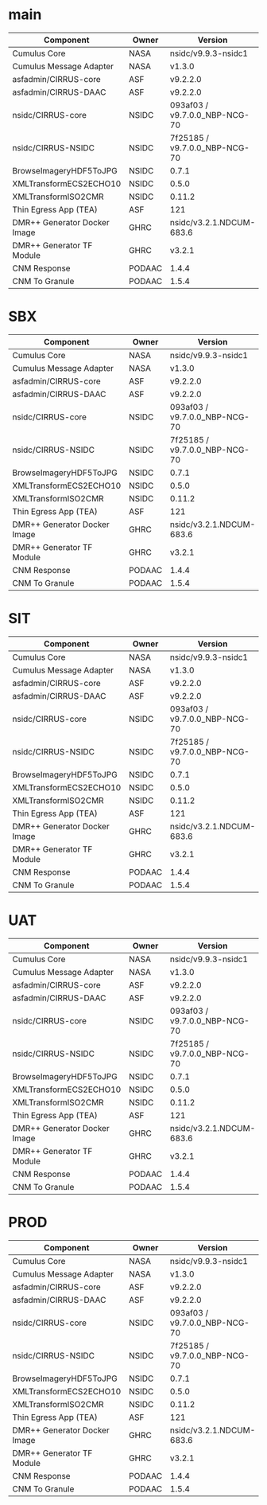# main

| Component | Owner | Version |
| -- | -- | -- |
| Cumulus Core | NASA | nsidc/v9.9.3-nsidc1 |
| Cumulus Message Adapter | NASA | v1.3.0 |
| asfadmin/CIRRUS-core | ASF | v9.2.2.0 |
| asfadmin/CIRRUS-DAAC | ASF | v9.2.2.0 |
| nsidc/CIRRUS-core | NSIDC | 093af03 / v9.7.0.0_NBP-NCG-70 |
| nsidc/CIRRUS-NSIDC | NSIDC | 7f25185 / v9.7.0.0_NBP-NCG-70 |
| BrowseImageryHDF5ToJPG | NSIDC | 0.7.1 |
| XMLTransformECS2ECHO10 | NSIDC | 0.5.0 |
| XMLTransformISO2CMR | NSIDC | 0.11.2 |
| Thin Egress App (TEA) | ASF | 121 |
| DMR++ Generator Docker Image | GHRC | nsidc/v3.2.1.NDCUM-683.6 |
| DMR++ Generator TF Module | GHRC | v3.2.1 |
| CNM Response | PODAAC | 1.4.4 |
| CNM To Granule | PODAAC | 1.5.4 |

# SBX

| Component | Owner | Version |
| -- | -- | -- |
| Cumulus Core | NASA | nsidc/v9.9.3-nsidc1 |
| Cumulus Message Adapter | NASA | v1.3.0 |
| asfadmin/CIRRUS-core | ASF | v9.2.2.0 |
| asfadmin/CIRRUS-DAAC | ASF | v9.2.2.0 |
| nsidc/CIRRUS-core | NSIDC | 093af03 / v9.7.0.0_NBP-NCG-70 |
| nsidc/CIRRUS-NSIDC | NSIDC | 7f25185 / v9.7.0.0_NBP-NCG-70 |
| BrowseImageryHDF5ToJPG | NSIDC | 0.7.1 |
| XMLTransformECS2ECHO10 | NSIDC | 0.5.0 |
| XMLTransformISO2CMR | NSIDC | 0.11.2 |
| Thin Egress App (TEA) | ASF | 121 |
| DMR++ Generator Docker Image | GHRC | nsidc/v3.2.1.NDCUM-683.6 |
| DMR++ Generator TF Module | GHRC | v3.2.1 |
| CNM Response | PODAAC | 1.4.4 |
| CNM To Granule | PODAAC | 1.5.4 |

# SIT

| Component | Owner | Version |
| -- | -- | -- |
| Cumulus Core | NASA | nsidc/v9.9.3-nsidc1 |
| Cumulus Message Adapter | NASA | v1.3.0 |
| asfadmin/CIRRUS-core | ASF | v9.2.2.0 |
| asfadmin/CIRRUS-DAAC | ASF | v9.2.2.0 |
| nsidc/CIRRUS-core | NSIDC | 093af03 / v9.7.0.0_NBP-NCG-70 |
| nsidc/CIRRUS-NSIDC | NSIDC | 7f25185 / v9.7.0.0_NBP-NCG-70 |
| BrowseImageryHDF5ToJPG | NSIDC | 0.7.1 |
| XMLTransformECS2ECHO10 | NSIDC | 0.5.0 |
| XMLTransformISO2CMR | NSIDC | 0.11.2 |
| Thin Egress App (TEA) | ASF | 121 |
| DMR++ Generator Docker Image | GHRC | nsidc/v3.2.1.NDCUM-683.6 |
| DMR++ Generator TF Module | GHRC | v3.2.1 |
| CNM Response | PODAAC | 1.4.4 |
| CNM To Granule | PODAAC | 1.5.4 |

# UAT

| Component | Owner | Version |
| -- | -- | -- |
| Cumulus Core | NASA | nsidc/v9.9.3-nsidc1 |
| Cumulus Message Adapter | NASA | v1.3.0 |
| asfadmin/CIRRUS-core | ASF | v9.2.2.0 |
| asfadmin/CIRRUS-DAAC | ASF | v9.2.2.0 |
| nsidc/CIRRUS-core | NSIDC | 093af03 / v9.7.0.0_NBP-NCG-70 |
| nsidc/CIRRUS-NSIDC | NSIDC | 7f25185 / v9.7.0.0_NBP-NCG-70 |
| BrowseImageryHDF5ToJPG | NSIDC | 0.7.1 |
| XMLTransformECS2ECHO10 | NSIDC | 0.5.0 |
| XMLTransformISO2CMR | NSIDC | 0.11.2 |
| Thin Egress App (TEA) | ASF | 121 |
| DMR++ Generator Docker Image | GHRC | nsidc/v3.2.1.NDCUM-683.6 |
| DMR++ Generator TF Module | GHRC | v3.2.1 |
| CNM Response | PODAAC | 1.4.4 |
| CNM To Granule | PODAAC | 1.5.4 |

# PROD

| Component | Owner | Version |
| -- | -- | -- |
| Cumulus Core | NASA | nsidc/v9.9.3-nsidc1 |
| Cumulus Message Adapter | NASA | v1.3.0 |
| asfadmin/CIRRUS-core | ASF | v9.2.2.0 |
| asfadmin/CIRRUS-DAAC | ASF | v9.2.2.0 |
| nsidc/CIRRUS-core | NSIDC | 093af03 / v9.7.0.0_NBP-NCG-70 |
| nsidc/CIRRUS-NSIDC | NSIDC | 7f25185 / v9.7.0.0_NBP-NCG-70 |
| BrowseImageryHDF5ToJPG | NSIDC | 0.7.1 |
| XMLTransformECS2ECHO10 | NSIDC | 0.5.0 |
| XMLTransformISO2CMR | NSIDC | 0.11.2 |
| Thin Egress App (TEA) | ASF | 121 |
| DMR++ Generator Docker Image | GHRC | nsidc/v3.2.1.NDCUM-683.6 |
| DMR++ Generator TF Module | GHRC | v3.2.1 |
| CNM Response | PODAAC | 1.4.4 |
| CNM To Granule | PODAAC | 1.5.4 |